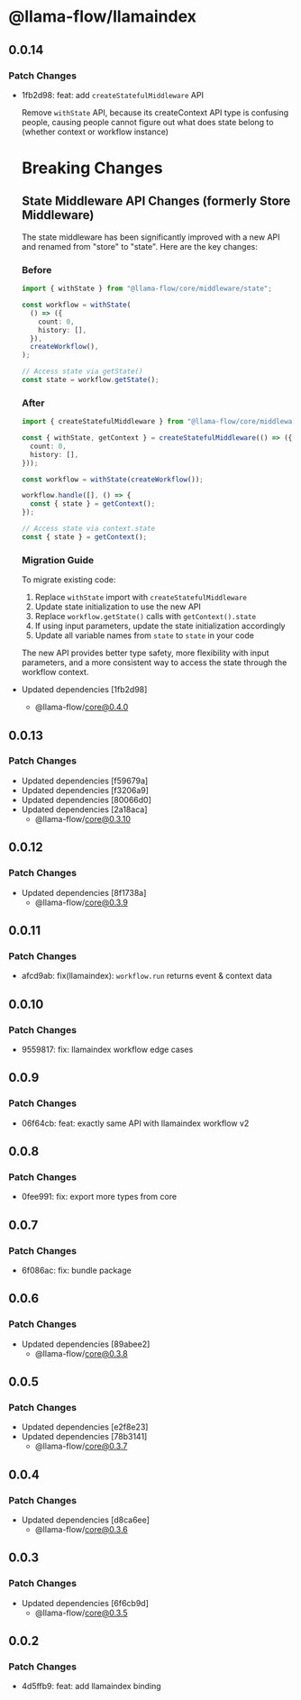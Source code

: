 # @llama-flow/llamaindex

## 0.0.14

### Patch Changes

- 1fb2d98: feat: add `createStatefulMiddleware` API

  Remove `withState` API, because its createContext API type is confusing people,
  causing people cannot figure out what does state belong to (whether context or workflow instance)

  # Breaking Changes

  ## State Middleware API Changes (formerly Store Middleware)

  The state middleware has been significantly improved with a new API and renamed from "store" to "state". Here are the key changes:

  ### Before

  ```typescript
  import { withState } from "@llama-flow/core/middleware/state";

  const workflow = withState(
    () => ({
      count: 0,
      history: [],
    }),
    createWorkflow(),
  );

  // Access state via getState()
  const state = workflow.getState();
  ```

  ### After

  ```typescript
  import { createStatefulMiddleware } from "@llama-flow/core/middleware/state";

  const { withState, getContext } = createStatefulMiddleware(() => ({
    count: 0,
    history: [],
  }));

  const workflow = withState(createWorkflow());

  workflow.handle([], () => {
    const { state } = getContext();
  });

  // Access state via context.state
  const { state } = getContext();
  ```

  ### Migration Guide

  To migrate existing code:

  1. Replace `withState` import with `createStatefulMiddleware`
  2. Update state initialization to use the new API
  3. Replace `workflow.getState()` calls with `getContext().state`
  4. If using input parameters, update the state initialization accordingly
  5. Update all variable names from `state` to `state` in your code

  The new API provides better type safety, more flexibility with input parameters, and a more consistent way to access the state through the workflow context.

- Updated dependencies [1fb2d98]
  - @llama-flow/core@0.4.0

## 0.0.13

### Patch Changes

- Updated dependencies [f59679a]
- Updated dependencies [f3206a9]
- Updated dependencies [80066d0]
- Updated dependencies [2a18aca]
  - @llama-flow/core@0.3.10

## 0.0.12

### Patch Changes

- Updated dependencies [8f1738a]
  - @llama-flow/core@0.3.9

## 0.0.11

### Patch Changes

- afcd9ab: fix(llamaindex): `workflow.run` returns event & context data

## 0.0.10

### Patch Changes

- 9559817: fix: llamaindex workflow edge cases

## 0.0.9

### Patch Changes

- 06f64cb: feat: exactly same API with llamaindex workflow v2

## 0.0.8

### Patch Changes

- 0fee991: fix: export more types from core

## 0.0.7

### Patch Changes

- 6f086ac: fix: bundle package

## 0.0.6

### Patch Changes

- Updated dependencies [89abee2]
  - @llama-flow/core@0.3.8

## 0.0.5

### Patch Changes

- Updated dependencies [e2f8e23]
- Updated dependencies [78b3141]
  - @llama-flow/core@0.3.7

## 0.0.4

### Patch Changes

- Updated dependencies [d8ca6ee]
  - @llama-flow/core@0.3.6

## 0.0.3

### Patch Changes

- Updated dependencies [6f6cb9d]
  - @llama-flow/core@0.3.5

## 0.0.2

### Patch Changes

- 4d5ffb9: feat: add llamaindex binding
